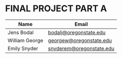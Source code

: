 # FINAL PROJECT PART A

| Name | Email |
|---|---|
|Jens Bodal|bodalj@oregonstate.edu|
|William George | georgew@oregonstate.edu|
|Emily Snyder|snyderem@oregonstate.edu|
